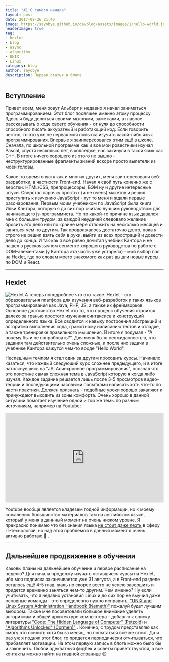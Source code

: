 ```yaml
---
title: "#1 С самого начала"
layout: post
date: 2017-08-26 21:40
image: https://sayobye.github.io/devblog/assets/images/1/hello-world.jpg
headerImage: true
tag:
- hexlet
- blog
- async
- algorithm
- UNIX
- Linux
category: blog
author: sayobye
description: Первая статья в блоге
---
```



## Вступление
Привет всем, меня зовут Альберт и недавно я начал заниматься программированием. Этот блог посвящен именно этому процессу. Здесь я буду делиться своими мыслями, заметками, а главное рассказывать о ходе своего обучения - от нуля до способности способного писать аккуратный и работающий код. Если говорить честно, то это уже не первая моя попытка изучить какой-либо язык программирования. Впервые я заинтересовался этим ещё в школе. Сначала, по школьной программе как и все мои ровестники изучал Pascal, спустя несколько лет, в колледже, нас закинули в такой язык как C++. В итоге ничего хорошего из этого не вышло - неструктурированные фрагменты знаний вскоре просто вылетели из моей головы.

Какое-то время спустя как и многих других, меня заинтересовали веб-разработки, в частности Front-end. Начал я свой путь конечно же с верстки: HTML/CSS, препроцессоры, БЭМ ну и другие интересные штуки. Сверстал парочку простых (и не очень) макетов и решил приступить к изучению JavaScript - тут то меня и ждали первые разочарования. Первым моим учебником по JavaScript была книга Ильи Кантора, которую я до сих пор считаю лучшим руководством для начинающего js-программиста. Но по какой-то причине язык давался мне с большим трудом, за каждой неудачей следовало желание бросить это дело или по крайне мере отложить на несколько месяцев и заняться чем-то другим. Так продолжалось достаточно долго, пока я строго не решил взять себя в руки, выйти из всех простраций и довести дело до конца. И так как я всё равно дочитал учебник Кантора и не нашел в русскоязычном сегменте хорошего руководства по работе с DOM-элементами (у Кантора эта часть уже устарела) - мой выбор пал на Hexlet, где по словам моего знакомого как раз вышли новые курсы по DOM и React.

* * *
## Hexlet

<img class="image" src="https://sayobye.github.io/devblog/assets/images/1/hexlet-screen-anim.gif" alt="Hexlet">
А теперь поподробнее что это такое. Hexlet - это образовательня платфора для изучения веб-разработок и таких языков программирования как Java, PHP, JS, а также их фреймворков. Основное достоинство Hexlet это то, что процесс обучения строится далеко за гранью простого изучения синтаксиса и конструкций определенного языка. Всё сводится к навыку построения абстракций и алгоритма выполнения кода, грамотному написанию тестов и отладке, а также тренировке правильного мышления. В итоге я подумал - "А почему бы и не попробовать?". Для меня было неожиданностью, что задания там действительно очень сложные, и после них задачи в учебнике Кантора кажутся чем-то вроде "Hello World".

Неспешным темпом я стал один за другим проходить курсы. Начинало казаться, что каждый следующий курс сложнее предыдущего, и в итоге натолкнувшись на "JS: Асинхронное программирования", осознал что это поистине самая сложная тема в JavaScript которую я когда либо изучал. Каждое задание решается лишь после 3-5 просмотров видео-теории и последующими часовыми попытками написать хоть что-то по части практики. Должен признать - подобные уроки хорошо закаляют и принуждают выходить из зоны комфорта. Очень хорошо в данной ситуации помогает изучение одной и той же темы по разным источникам, например на Youtube: 

<div style="position:relative;height:0;padding-bottom:56.25%"><iframe src="https://www.youtube.com/embed/8aGhZQkoFbQ?ecver=2" width="640" height="360" frameborder="0" style="position:absolute;width:100%;height:100%;left:0" allowfullscreen></iframe></div>

Youtube вообще является кладезем годной информации, но к моему сожалению большинство материалов там на английском языке, который у меня в даннный момент на очень низком уровне. Я прекрасно понимаю что без знания языка [не стоит даже лезть](https://www.youtube.com/watch?v=UtgH7sUHPuk) в сферу IT-технологий, но над этой проблемой в данный момент я очень активно работаю :full_moon_with_face: .


* * * 
## Дальнейшее продвижение в обучении

Каковы планы на дальнейшее обучение и первое расписание на неделю? Для начала продолжу изучать оставшиеся курсы на Hexlet, ибо моя подписка заканчивается уже 31 августа, а в Front-end разделе осталось ещё 4-5 глав, жаль но скорее всего не успею завершить и придется временно заняться чем-то другим. Чем именно? Ну если учитывать, что я недавно установил Linux и до сих пор не выучил даже основные команды - это определенно нужно исправить, <a href="https://www.amazon.co.uk/Unix-Linux-System-Administration-Handbook/dp/0131480057/ref=sr_1_1?s=books&ie=UTF8&qid=1503783529&sr=1-1&keywords=unix+and+linux+system+administration+handbook" target="_blank">"UNIX and Linux System Administration Handbook (Nemeth)"</a> пожалуй будет лучшим выбором. Также мне посоветовали большое внимание уделять алгоритмам и общей архитектуре компьютера - добавлю к списку литературы <a href="https://www.amazon.co.uk/Code-Language-Computer-Hardware-Software/dp/0735611319/ref=sr_1_1?ie=UTF8&qid=1503783509&sr=8-1&keywords=Code" target="_blank">"Code: The Hidden Language of Computer" (Petzold)</a> и <a href="https://www.amazon.co.uk/Algorithms-Unlocked-Thomas-H-Cormen/dp/0262518805/ref=la_B000AQ24AS_1_2?s=books&ie=UTF8&qid=1503795846&sr=1-2" target="_blank">"Algorithms Unlocked" (Cormen)"</a>
. Конечно, с трудом представляю как смогу это осилить хотя бы за месяц, но попытаться всё же стоит. Да и раз уж я поднял этот блог, то придется периодически отчитываться, что прибавляет мотивации. На этом первую запись в блоге можно было бы и закончить. Любой адекватный фидбек и советы приветствуются, а все контакты можно найти на [главной странице](https://sayobye.github.io/devblog/) :wink:

